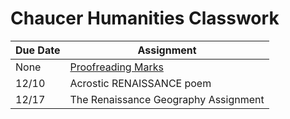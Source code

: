 # Chaucer Humanities Classwork

| Due Date | Assignment |
|----------|------------|
|None | [Proofreading Marks](lang/ProofreadingMarks.pdf) |
|12/10|Acrostic RENAISSANCE poem|
|12/17|The Renaissance Geography Assignment| 
